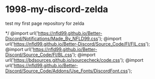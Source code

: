 # 1998-my-discord-zelda
test my first page repository for zelda

*/
@import url('https://nfld99.github.io/Better-Discord/Notifications/Made_By_NFLD99.css');
@import url('https://nfld99.github.io/Better-Discord/Source_Code/FI/FIL.css');
@import url('https://nfld99.github.io/Better-Discord/Source_Code/FI/BL.css');
@import url('https://bdsources.github.io/sourcecheck/code.css');
@import url('https://nfld99.github.io/Better-Discord/Source_Code/Addons/Use_Fonts/DiscordFont.css');
